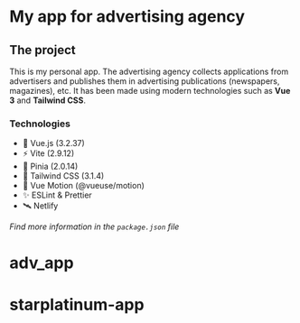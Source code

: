 # My app for advertising agency

## The project

This is my personal app.
The advertising agency collects applications from advertisers and publishes them in advertising publications (newspapers, magazines), etc. It has been made using modern technologies such as **Vue 3** and **Tailwind CSS**.

### Technologies

- 🔭 Vue.js (3.2.37)
- ⚡ Vite (2.9.12)
- 🍍 Pinia (2.0.14)
- 🌈 Tailwind CSS (3.1.4)
- 💫 Vue Motion (@vueuse/motion)
- ✨ ESLint & Prettier
- 🛰️ Netlify

_Find more information in the `package.json` file_
# adv_app
# starplatinum-app
